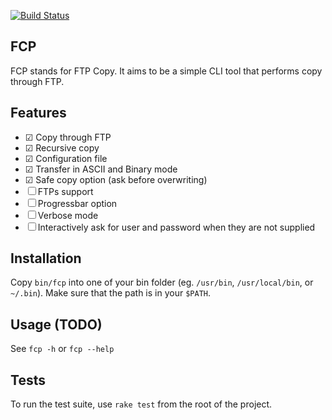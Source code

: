 
[![Build Status](https://travis-ci.org/gilliek/fcp.png?branch=master)](https://travis-ci.org/gilliek/fcp)

## FCP

FCP stands for FTP Copy. It aims to be a simple CLI tool that performs copy
through FTP.

## Features

- ☑ Copy through FTP
- ☑ Recursive copy
- ☑ Configuration file
- ☑ Transfer in ASCII and Binary mode
- ☑ Safe copy option (ask before overwriting)
- ☐ FTPs support
- ☐ Progressbar option
- ☐ Verbose mode
- ☐ Interactively ask for user and password when they are not supplied

## Installation

Copy `bin/fcp` into one of your bin folder (eg. `/usr/bin`, `/usr/local/bin`,
or `~/.bin`). Make sure that the path is in your `$PATH`.

## Usage (TODO)

See `fcp -h` or `fcp --help`

## Tests

To run the test suite, use `rake test` from the root of the project.

